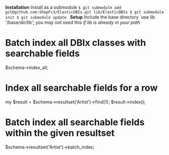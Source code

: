 **Installation**
Install as a submodule
`$ git submodule add git@github.com:ShepFc3/ElasticDBIx.git lib/ElasticDBIx
 $ git submodule init
 $ git submodule update
`
**Setup**
Include the base directory
`use lib '/base/dir/lib';
*you may not need this if lib is already in your path*

# Batch index all DBIx classes with searchable fields
$schema->index_all;

# Index all searchable fields for a row
my $result = $schema->resultset('Artist')->find(1);
$result->index();

# Batch index all searchable fields within the given resultset
$schema->resultset('Artist')->batch_index;
